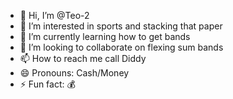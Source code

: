 - 👋 Hi, I’m @Teo-2
- 👀 I’m interested in sports and stacking that paper
- 🌱 I’m currently learning how to get bands
- 💞️ I’m looking to collaborate on flexing sum bands
- 📫 How to reach me call Diddy
- 😄 Pronouns: Cash/Money
- ⚡ Fun fact: 💰





